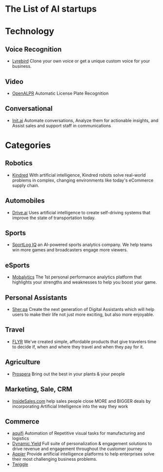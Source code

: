 # The List of AI startups

# Technology 
## Voice Recognition
- [Lyrebird](https://lyrebird.ai/) Clone your own voice or get a unique custom voice for your business.

## Video
- [OpenALPR](https://cloud.openalpr.com/) Automatic License Plate Recognition

## Conversational
- [Init.ai](https://www.init.ai/) Automate conversations, Analyze them for actionable insights, and Assist sales and support staff in communications

# Categories

## Robotics
- [Kindred](https://www.kindred.ai/) With artificial intelligence, Kindred robots solve real-world problems in complex, changing environments like today's eCommerce supply chain.

## Automobiles
- [Drive.ai](https://www.drive.ai/) Uses artificial intelligence to create self-driving systems that improve the state of transportation today.

## Sports
- [SportLog IQ](http://sportlogiq.com/) an AI-powered sports analytics company. We help teams win more games and broadcasters engage more viewers.

## eSports
- [Mobalytics](https://mobalytics.gg/) The 1st personal performance analytics platform that highlights your strengths and weaknesses to help you boost your game.

## Personal Assistants
- [Sher.pa](https://sher.pa/) Create the next generation of Digital Assistants which will help users to make their life not just more exciting, but also more enjoyable.

## Travel
- [FLYR](http://flyrlabs.com/) We've created simple, affordable products that give travelers time to decide if, when and where they travel and when they pay for it.

## Agriculture
- [Prospera](http://prospera.ag/) Bring out the best in your plants & your people

## Marketing, Sale, CRM
- [InsideSales.com](http://insidesales.com/) help sales people close MORE and BIGGER deals by incorporating Artificial Intelligence into the way they work

## Commerce
- [aquifi](http://www.aquifi.com/) Automation of Repetitive visual tasks for manufacturing and logistics
- [Dynamic Yield](https://www.dynamicyield.com/) Full suite of personalization & engagement solutions to drive revenue and engagement throughout the customer journey
- [Appier](https://www.appier.com/en/index.html) Provide artificial intelligence platforms to help enterprises solve their most challenging business problems.
- [Twiggle](https://www.twiggle.com/) 


